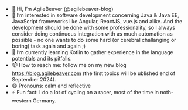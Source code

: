 - 👋 Hi, I’m AgileBeaver (@agilebeaver-blog)
- 👀 I’m interested in software development concerning Java & Java EE, JavaScript frameworks like Angular, ReactJS, vue.js and alike. And the development should be done with some professionality, so I always consider doing continuous integration with as much automation as possible - no one wants to do some hard (or cerebral challanging or boring) task again and again ;)
- 🌱 I’m currently learning Kotlin to gather experience in the language potentials and its pitfalls.
- 📫 How to reach me: follow me on my new blog https://blog.agilebeaver.com (the first topics will be ublished end of September 2024).
- 😄 Pronouns: calm and reflective
- ⚡ Fun fact: I do a lot of cycling on a racer, most of the time in noth-western Germany.

<!---
agilebeaver-blog/agilebeaver-blog is a ✨ special ✨ repository because its `README.md` (this file) appears on your GitHub profile.
You can click the Preview link to take a look at your changes.
--->
